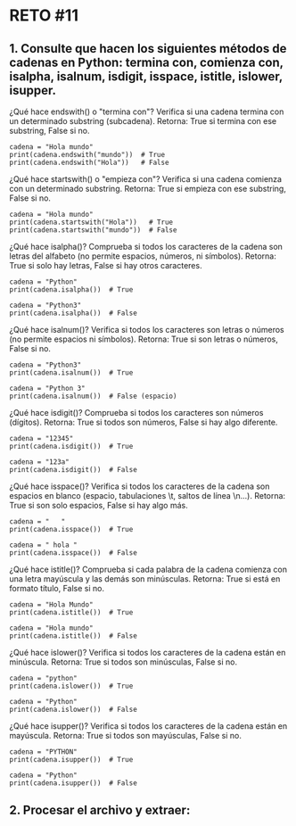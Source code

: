 # RETO #11
## 1. Consulte que hacen los siguientes métodos de cadenas en Python: termina con, comienza con, isalpha, isalnum, isdigit, isspace, istitle, islower, isupper.

¿Qué hace endswith() o "termina con"?
Verifica si una cadena termina con un determinado substring (subcadena).
Retorna: True si termina con ese substring, False si no.

    cadena = "Hola mundo"
    print(cadena.endswith("mundo"))  # True
    print(cadena.endswith("Hola"))   # False

¿Qué hace startswith() o "empieza con"?
Verifica si una cadena comienza con un determinado substring.
Retorna: True si empieza con ese substring, False si no.
    
    cadena = "Hola mundo"
    print(cadena.startswith("Hola"))   # True
    print(cadena.startswith("mundo"))  # False
 
¿Qué hace isalpha()?
Comprueba si todos los caracteres de la cadena son letras del alfabeto (no permite espacios, números, ni símbolos).
Retorna: True si solo hay letras, False si hay otros caracteres.

    cadena = "Python"
    print(cadena.isalpha())  # True

    cadena = "Python3"
    print(cadena.isalpha())  # False

¿Qué hace  isalnum()?
Verifica si todos los caracteres son letras o números (no permite espacios ni símbolos).
Retorna: True si son letras o números, False si no.

    cadena = "Python3"
    print(cadena.isalnum())  # True

    cadena = "Python 3"
    print(cadena.isalnum())  # False (espacio)

¿Qué hace isdigit()?
Comprueba si todos los caracteres son números (dígitos).
Retorna: True si todos son números, False si hay algo diferente.

    cadena = "12345"
    print(cadena.isdigit())  # True

    cadena = "123a"
    print(cadena.isdigit())  # False


¿Qué hace isspace()?
Verifica si todos los caracteres de la cadena son espacios en blanco (espacio, tabulaciones \t, saltos de línea \n...).
Retorna: True si son solo espacios, False si hay algo más.

    cadena = "   "
    print(cadena.isspace())  # True

    cadena = " hola "
    print(cadena.isspace())  # False

¿Qué hace istitle()?
Comprueba si cada palabra de la cadena comienza con una letra mayúscula y las demás son minúsculas.
Retorna: True si está en formato título, False si no.

    cadena = "Hola Mundo"
    print(cadena.istitle())  # True

    cadena = "Hola mundo"
    print(cadena.istitle())  # False
    
¿Qué hace  islower()?
Verifica si todos los caracteres de la cadena están en minúscula.
Retorna: True si todos son minúsculas, False si no.

    cadena = "python"
    print(cadena.islower())  # True

    cadena = "Python"
    print(cadena.islower())  # False

¿Qué hace isupper()?
Verifica si todos los caracteres de la cadena están en mayúscula.
Retorna: True si todos son mayúsculas, False si no.

    cadena = "PYTHON"
    print(cadena.isupper())  # True

    cadena = "Python"
    print(cadena.isupper())  # False

## 2. Procesar el archivo y extraer:


